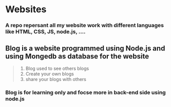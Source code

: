 # Websites

### A repo repersant all my website work with different languages like HTML, CSS, JS, node.js, ....

## Blog is a website programmed using Node.js and using Mongedb as database for the website
> 1. Blog used to see others blogs 
> 1. Create your own blogs
> 1. share your blogs with others

### Blog is for learning only and focse more in back-end side using node.js

